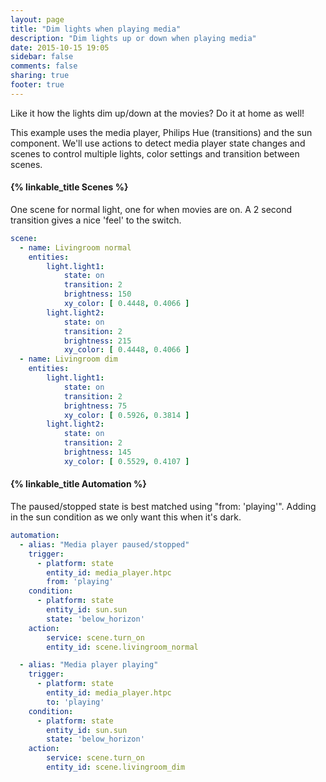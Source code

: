 ```yaml
---
layout: page
title: "Dim lights when playing media"
description: "Dim lights up or down when playing media"
date: 2015-10-15 19:05
sidebar: false
comments: false
sharing: true
footer: true
---
```


Like it how the lights dim up/down at the movies? Do it at home as well!

This example uses the media player, Philips Hue (transitions) and the sun component. We'll use actions to detect media player state changes and scenes to control multiple lights, color settings and transition between scenes.

#### {% linkable_title Scenes %}
One scene for normal light, one for when movies are on. A 2 second transition gives a nice 'feel' to the switch.

```yaml
scene:
  - name: Livingroom normal
    entities:
        light.light1:
            state: on
            transition: 2
            brightness: 150
            xy_color: [ 0.4448, 0.4066 ]
        light.light2:
            state: on
            transition: 2
            brightness: 215
            xy_color: [ 0.4448, 0.4066 ]
  - name: Livingroom dim
    entities:
        light.light1:
            state: on
            transition: 2
            brightness: 75
            xy_color: [ 0.5926, 0.3814 ]
        light.light2:
            state: on
            transition: 2
            brightness: 145
            xy_color: [ 0.5529, 0.4107 ]
```


#### {% linkable_title Automation  %}
The paused/stopped state is best matched using "from: 'playing'". Adding in the sun condition as we only want this when it's dark.

```yaml
automation:
  - alias: "Media player paused/stopped"
    trigger:
      - platform: state
        entity_id: media_player.htpc
        from: 'playing'
    condition:
      - platform: state
        entity_id: sun.sun
        state: 'below_horizon'
    action:
        service: scene.turn_on
        entity_id: scene.livingroom_normal

  - alias: "Media player playing"
    trigger:
      - platform: state
        entity_id: media_player.htpc
        to: 'playing'
    condition:
      - platform: state
        entity_id: sun.sun
        state: 'below_horizon'
    action:
        service: scene.turn_on
        entity_id: scene.livingroom_dim
```

